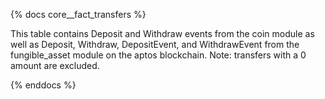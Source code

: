 {% docs core__fact_transfers %}

This table contains Deposit and Withdraw events from the coin module as well as  Deposit, Withdraw, DepositEvent, and WithdrawEvent from the fungible_asset module on the aptos blockchain. Note: transfers with a 0 amount are excluded.

{% enddocs %}
